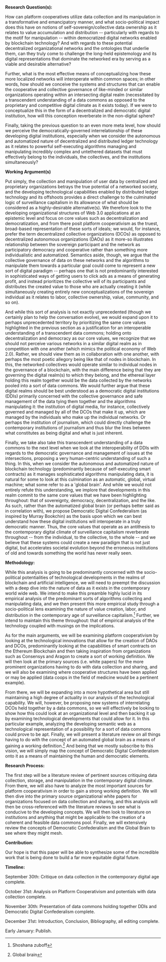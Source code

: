 **Research Question(s):**

How can platform cooperatives utilize data collection and its
manipulation in a transformative and emancipatory manner, and what
socio-political impact does this have on notions of
self-sovereign/collective data ownership as it relates to value
accumulation and distribution -- particularly with regards to the motif
for manipulation -- within democratized digital networks enabled by
blockchain technology? And with regards to these potential decentralized
organizational networks and the ontologies that underlie them, can they
truly come to challenge the long-held epistemology and its digital
representations that dominate the networked era by serving as a viable
and desirable alternative?

Further, what is the most effective means of conceptualizing how these
more localized networks will interoperate within common spaces; in other
words, how should we conceive the systems and structures that can enable
the cooperative and collective governance of like-minded or similar
organizations operating within an intersecting digital realm
(necessitated by a transcendent understanding of a data commons as
opposed to the proprietary and competitive digital climate as it exists
today). If we were to conceptualize this in the form of a decentralized
and democratic digital institution, how will this conception reverberate
in the non-digital sphere?

Finally, taking the previous question to an even more meta level, how
should we perceive the democratically-governed interrelationship of
these developing digital institutions, especially when we consider the
autonomous and automatized nature of decentralized and distributed
ledger technology as it relates to powerful self-executing algorithms
managing and manipulating incredibly complex and untethered datasets
that must effectively belong to the individuals, the collectives, and
the institutions simultaneously?

**Working Argument(s)**

Put simply, the collection and manipulation of user data by centralized
and proprietary organizations betrays the true potential of a networked
society, and the developing technological capabilities enabled by
distributed ledger technology and its offshoots provides a direct
challenge to the culminated logic of surveillance capitalism in its
allowance of what should be considered as a highly-desirable
alternative(s). We therefore look to the developing organizational
structures of Web 3.0 applications at an epistemic level and focus on
core values such as decentralization and democratization, and from there
posit platform cooperativism as the truest, broad-based representation
of these sorts of ideals; we would, for instance, prefer the term
decentralized collective organizations (DCOs) as opposed to
decentralized autonomous organizations (DAOs) as it more-so illustrates
relationship between the sovereign participant and the network as
participatory democracy and cooperative rather than something more
individualistic and automatized. Semantics aside, though, we argue that
the collective governance of data on these networks and the algorithms
to manipulate them towards a particular goal could come to represent a
new sort of digital paradigm -- perhaps one that is not predominantly
interested in sophisticated ways of getting users to click ads as a
means of generating profit, and instead prioritizes the collective will
of its participants and distributes the created value to those who are
actually creating it (while simultaneously creating entirely new
conceptualizations of the sovereign individual as it relates to labor,
collective ownership, value, community, and so on).

And while this sort of analysis is not exactly unprecedented (though we
certainly plan to help the conversation evolve), we would expand upon it
to perhaps unprecedented territory by prioritizing the same core values
highlighted in the previous section as a justification for an
interoperable understanding of a transcendent data commons; holding onto
decentralization and democracy as our core values, we recognize that we
should not perceive various networks in a similar digital realm as in
competition with one another (which mimics the political economy of Web
2.0). Rather, we should view them as in collaboration with one another,
with perhaps the most poetic allegory being like that of nodes in
blockchain. In this, the networked collectives would operate similar to
individual nodes in the governance of a blockchain, with the main
difference being that they are governing the digital realm(s) to which
they belong, and the ethereal layer holding this realm together would be
the data collected by the networks pooled into a sort of data commons.
We would further argue that these digital realms should be best
understood as a democratic digital institutions (DDIs) primarily
concerned with the collective governance and safe management of the data tying them together and the algorithms manipulating it: the institution of digital media, for instance, collectively governed and managed by all of the DCOs that make it up, which are managed by the individuals who make up the individual networks. Or perhaps the institution of journalism, which could directly challenge the contemporary institutions of journalism and thus blur the lines between what constitutes as being digital and what is just inherent.

Finally, we take also take this transcendent understanding of a data
commons to the next level when we look at the interoperability of DDIs
with regards to the democratic governance and management of issues at the intersections, proposing a very human-centric understanding of such a thing. In this, when we consider the autonomous and automatized nature of blockchain technology (predominantly because of self-executing smart contracts) as it manages sophisticated algorithms manipulating data, it is natural for some to look at this culmination as an automatic, global, virtual machine; what some refer to as a 'global brain'. And while we would not entirely refute this understanding, we implore that developments in this realm commit to the same core values that we have been highlighting throughout: that of sovereignty, democracy,
decentralization, and the like. As such, rather than the automatized
global brain (or perhaps better said as in correlation with), we propose
Democratic Digital Confederalism (as inspired by Murray Bookchin) as the basis upon which we can best understand how these digital institutions will interoperate in a truly democratic manner. Thus, the core values that operate as an antithesis to the contemporary digital climate of surveillance capitalism reverberate throughout -- from the individual,
to the collective, to the whole -- and we believe that these systems
could create a new paradigm that is not just digital, but accelerates
societal evolution beyond the erroneous institutions of old and towards
something the world has never really seen.

**Methodology:**

While this analysis is going to be predominantly concerned with the
socio-political potentialities of technological developments in the
realms of blockchain and artificial intelligence, we will need to
preempt the discussion with a deep dive into the nature of data as it
exists in the contemporary world wide web. We intend to make this
preamble highly lucid in its empirical analysis of the predominant sorts
of algorithms collecting and manipulating data, and we then present this
more empirical study through a socio-political lens examining the nature
of value creation, labor, and distribution in the contemporary age of
surveillance capitalism.[^1] Further, we intend to maintain this theme
throughout: that of empirical analysis of the technology coupled with
musings on the implications. 

As for the main arguments, we will be examining platform cooperativism
by looking at the technological innovations that allow for the creation
of DAOs and DCOs, predominantly looking at the capabilities of smart
contracts on the Ethereum Blockchain and then taking inspiration from
organizations such as Consensys and Aragon to create a sort of working
definition. We will then look at the primary sources (i.e. white papers)
for the more prominent organizations having to do with data collection
and sharing, and we will also be examining where cooperative structures
have been applied or may be applied (data coops in the field of medicine
would be a pertinent example).

From there, we will be expanding into a more hypothetical area but still
maintaining a high degree of actuality in our analysis of the
technological capability. We will, however, be proposing new systems of
interrelating DCOs held together by a data commons, so we will
effectively be looking to show how this could look at an organizational
level and then backing it up by examining technological developments
that could allow for it. In this particular example, analyzing the
developing semantic web as a technological representation of a
possibility for a sort of data commons could prove to be apt. Finally,
we will present a literature review on all things having to do with the
concept of an automated global brain as a means of gaining a working
definition.[^2] And being that we mostly subscribe to this vision, we
will simply map the concept of Democratic Digital Confederalism onto it
as a means of maintaining the human and democratic elements.

**Research Process:**

The first step will be a literature review of pertinent sources
critiquing data collection, storage, and manipulation in the
contemporary digital climate. From there, we will also have to analyze
the most important sources for platform cooperativism in order to gain a
strong working definition. We will then dive into the primary source
organizational white papers for organizations focused on data collection
and sharing, and this analysis will then be cross-referenced with the
literature reviews to see what is conducive to the developing concepts.
We will then look to literature on institutions and anything that might
be applicable to the creation of a coherent and feasible data commons
pool. Finally, we will extensively review the concepts of Democratic
Confederalism and the Global Brain to see where they might mesh.

**Contribution:**

Our hope is that this paper will be able to synthesize some of the
incredible work that is being done to build a far more equitable digital
future.

**Timeline:**

September 30th: Critique on data collection in the contemporary
digital age complete.

October 31st: Analysis on Platform Cooperativism and potentials with
data collection complete.

November 30th: Presentation of data commons holding together DDIs and
Democratic Digital Confederalism complete.

December 31st: Introduction, Conclusion, Bibliography, all editing
complete.

Early January: Publish.

[^1]: Shoshana zuboff

[^2]: Global brain
